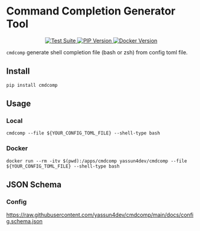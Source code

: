 # Command Completion Generator Tool

<p align="center">
    <a href="https://github.com/yassun4dev/cmdcomp/actions">
        <img src="https://github.com/yassun4dev/cmdcomp/actions/workflows/test-suite.yml/badge.svg" alt="Test Suite">
    </a>
    <a href="https://pypi.org/project/cmdcomp">
        <img src="https://badge.fury.io/py/cmdcomp.svg" alt="PIP Version">
    </a>
    <a href="https://hub.docker.com/r/yassun4dev/cmdcomp">
        <img src="https://img.shields.io/docker/v/yassun4dev/cmdcomp/latest?label=Docker%20version" alt="Docker Version">
    </a>
</p>

`cmdcomp` generate shell completion file (bash or zsh) from config toml file.

## Install

```shell
pip install cmdcomp
```

## Usage

### Local
```shell
cmdcomp --file ${YOUR_CONFIG_TOML_FILE} --shell-type bash
```

### Docker

```shell
docker run --rm -itv $(pwd):/apps/cmdcomp yassun4dev/cmdcomp --file ${YOUR_CONFIG_TOML_FILE} --shell-type bash
```

## JSON Schema

### Config

https://raw.githubusercontent.com/yassun4dev/cmdcomp/main/docs/config.schema.json
